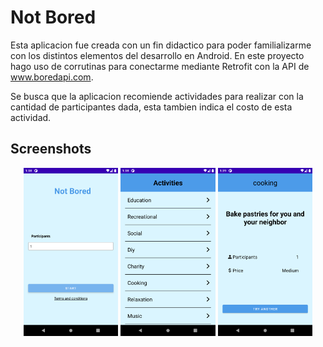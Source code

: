 # Not Bored


Esta aplicacion fue creada con un fin didactico para poder familializarme con los distintos elementos del desarrollo en Android. En este proyecto hago uso de corrutinas para conectarme mediante Retrofit con la API de www.boredapi.com.

Se busca que la aplicacion recomiende actividades para realizar con la cantidad de participantes dada, esta tambien indica el costo de esta actividad.



## Screenshots
<p align="center">
<img src="https://github.com/amafoas/not-bored-app/blob/main/screenshots/menu.png?raw=true" width="30%"></img>
<img src="https://github.com/amafoas/not-bored-app/blob/main/screenshots/activities.png?raw=true" width="30%"></img> 
<img src="https://github.com/amafoas/not-bored-app/blob/main/screenshots/recomendation2.png?raw=true" width="30%"></img> 
</p>
